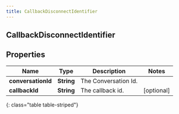 ```yaml
---
title: CallbackDisconnectIdentifier
---
```

## CallbackDisconnectIdentifier


## Properties

| Name | Type | Description | Notes |
| ------------ | ------------- | ------------- | ------------- |
| **conversationId** | <!----><!---->**String**<!----> | The Conversation Id. |  |
| **callbackId** | <!----><!---->**String**<!----> | The callback id. |  [optional] |
{: class="table table-striped"}



